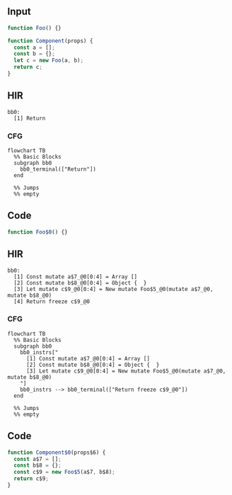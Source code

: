 
## Input

```javascript
function Foo() {}

function Component(props) {
  const a = [];
  const b = {};
  let c = new Foo(a, b);
  return c;
}

```

## HIR

```
bb0:
  [1] Return

```

### CFG

```mermaid
flowchart TB
  %% Basic Blocks
  subgraph bb0
    bb0_terminal(["Return"])
  end

  %% Jumps
  %% empty
```

## Code

```javascript
function Foo$0() {}

```
## HIR

```
bb0:
  [1] Const mutate a$7_@0[0:4] = Array []
  [2] Const mutate b$8_@0[0:4] = Object {  }
  [3] Let mutate c$9_@0[0:4] = New mutate Foo$5_@0(mutate a$7_@0, mutate b$8_@0)
  [4] Return freeze c$9_@0

```

### CFG

```mermaid
flowchart TB
  %% Basic Blocks
  subgraph bb0
    bb0_instrs["
      [1] Const mutate a$7_@0[0:4] = Array []
      [2] Const mutate b$8_@0[0:4] = Object {  }
      [3] Let mutate c$9_@0[0:4] = New mutate Foo$5_@0(mutate a$7_@0, mutate b$8_@0)
    "]
    bb0_instrs --> bb0_terminal(["Return freeze c$9_@0"])
  end

  %% Jumps
  %% empty
```

## Code

```javascript
function Component$0(props$6) {
  const a$7 = [];
  const b$8 = {};
  const c$9 = new Foo$5(a$7, b$8);
  return c$9;
}

```
      